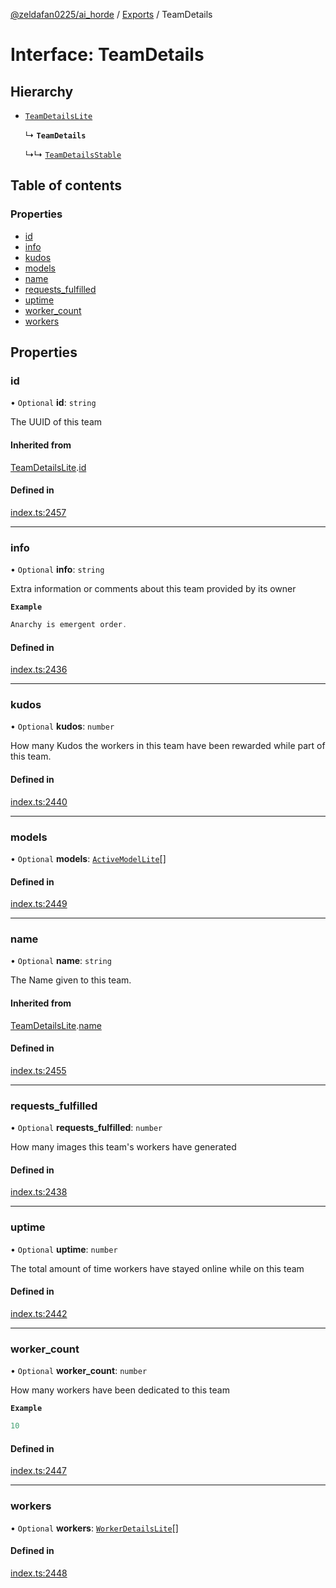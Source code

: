 [@zeldafan0225/ai_horde](../README.md) / [Exports](../modules.md) / TeamDetails

# Interface: TeamDetails

## Hierarchy

- [`TeamDetailsLite`](TeamDetailsLite.md)

  ↳ **`TeamDetails`**

  ↳↳ [`TeamDetailsStable`](TeamDetailsStable.md)

## Table of contents

### Properties

- [id](TeamDetails.md#id)
- [info](TeamDetails.md#info)
- [kudos](TeamDetails.md#kudos)
- [models](TeamDetails.md#models)
- [name](TeamDetails.md#name)
- [requests\_fulfilled](TeamDetails.md#requests_fulfilled)
- [uptime](TeamDetails.md#uptime)
- [worker\_count](TeamDetails.md#worker_count)
- [workers](TeamDetails.md#workers)

## Properties

### id

• `Optional` **id**: `string`

The UUID of this team

#### Inherited from

[TeamDetailsLite](TeamDetailsLite.md).[id](TeamDetailsLite.md#id)

#### Defined in

[index.ts:2457](https://github.com/ZeldaFan0225/ai_horde/blob/d340ba6/index.ts#L2457)

___

### info

• `Optional` **info**: `string`

Extra information or comments about this team provided by its owner

**`Example`**

```ts
Anarchy is emergent order.
```

#### Defined in

[index.ts:2436](https://github.com/ZeldaFan0225/ai_horde/blob/d340ba6/index.ts#L2436)

___

### kudos

• `Optional` **kudos**: `number`

How many Kudos the workers in this team have been rewarded while part of this team.

#### Defined in

[index.ts:2440](https://github.com/ZeldaFan0225/ai_horde/blob/d340ba6/index.ts#L2440)

___

### models

• `Optional` **models**: [`ActiveModelLite`](ActiveModelLite.md)[]

#### Defined in

[index.ts:2449](https://github.com/ZeldaFan0225/ai_horde/blob/d340ba6/index.ts#L2449)

___

### name

• `Optional` **name**: `string`

The Name given to this team.

#### Inherited from

[TeamDetailsLite](TeamDetailsLite.md).[name](TeamDetailsLite.md#name)

#### Defined in

[index.ts:2455](https://github.com/ZeldaFan0225/ai_horde/blob/d340ba6/index.ts#L2455)

___

### requests\_fulfilled

• `Optional` **requests\_fulfilled**: `number`

How many images this team's workers have generated

#### Defined in

[index.ts:2438](https://github.com/ZeldaFan0225/ai_horde/blob/d340ba6/index.ts#L2438)

___

### uptime

• `Optional` **uptime**: `number`

The total amount of time workers have stayed online while on this team

#### Defined in

[index.ts:2442](https://github.com/ZeldaFan0225/ai_horde/blob/d340ba6/index.ts#L2442)

___

### worker\_count

• `Optional` **worker\_count**: `number`

How many workers have been dedicated to this team

**`Example`**

```ts
10
```

#### Defined in

[index.ts:2447](https://github.com/ZeldaFan0225/ai_horde/blob/d340ba6/index.ts#L2447)

___

### workers

• `Optional` **workers**: [`WorkerDetailsLite`](WorkerDetailsLite.md)[]

#### Defined in

[index.ts:2448](https://github.com/ZeldaFan0225/ai_horde/blob/d340ba6/index.ts#L2448)

